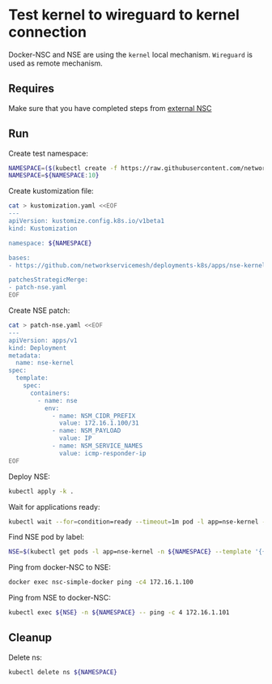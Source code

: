 # Test kernel to wireguard to kernel connection

Docker-NSC and NSE are using the `kernel` local mechanism.
`Wireguard` is used as remote mechanism.

## Requires

Make sure that you have completed steps from [external NSC](../../)

## Run

Create test namespace:
```bash
NAMESPACE=($(kubectl create -f https://raw.githubusercontent.com/networkservicemesh/deployments-k8s/0b9c419e9e89e9e04ef337da7b531e19229f6644/examples/k8s_monolith/external_nsc/usecases/namespace.yaml)[0])
NAMESPACE=${NAMESPACE:10}
```

Create kustomization file:
```bash
cat > kustomization.yaml <<EOF
---
apiVersion: kustomize.config.k8s.io/v1beta1
kind: Kustomization

namespace: ${NAMESPACE}

bases:
- https://github.com/networkservicemesh/deployments-k8s/apps/nse-kernel?ref=0b9c419e9e89e9e04ef337da7b531e19229f6644

patchesStrategicMerge:
- patch-nse.yaml
EOF
```

Create NSE patch:
```bash
cat > patch-nse.yaml <<EOF
---
apiVersion: apps/v1
kind: Deployment
metadata:
  name: nse-kernel
spec:
  template:
    spec:
      containers:
        - name: nse
          env:
            - name: NSM_CIDR_PREFIX
              value: 172.16.1.100/31
            - name: NSM_PAYLOAD
              value: IP
            - name: NSM_SERVICE_NAMES
              value: icmp-responder-ip
EOF
```

Deploy NSE:
```bash
kubectl apply -k .
```

Wait for applications ready:
```bash
kubectl wait --for=condition=ready --timeout=1m pod -l app=nse-kernel -n ${NAMESPACE}
```

Find NSE pod by label:
```bash
NSE=$(kubectl get pods -l app=nse-kernel -n ${NAMESPACE} --template '{{range .items}}{{.metadata.name}}{{"\n"}}{{end}}')
```

Ping from docker-NSC to NSE:
```bash
docker exec nsc-simple-docker ping -c4 172.16.1.100
```

Ping from NSE to docker-NSC:
```bash
kubectl exec ${NSE} -n ${NAMESPACE} -- ping -c 4 172.16.1.101
```

## Cleanup

Delete ns:

```bash
kubectl delete ns ${NAMESPACE}
```
